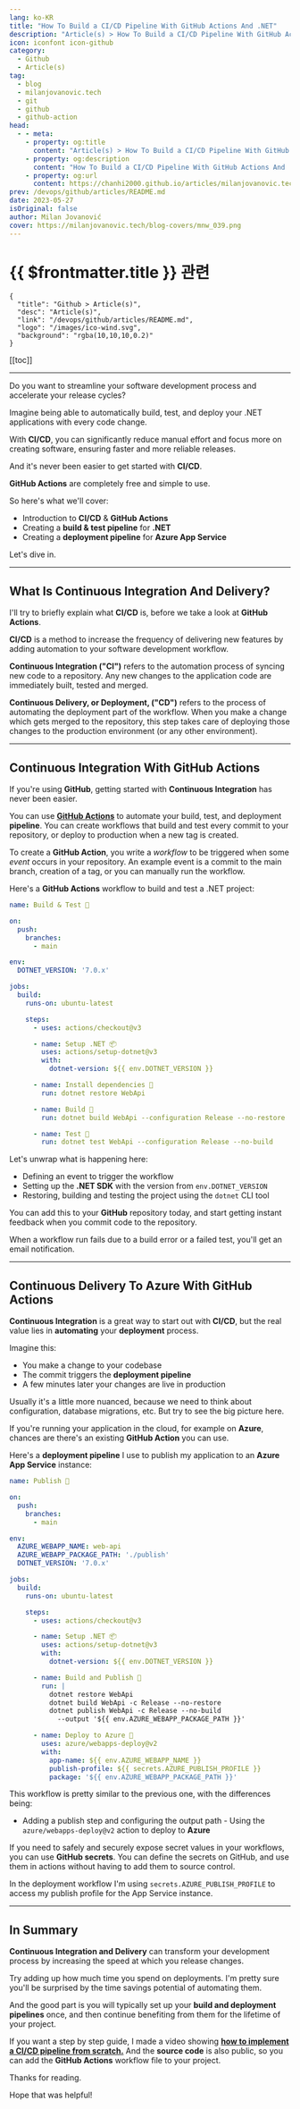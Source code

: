 ```yaml
---
lang: ko-KR
title: "How To Build a CI/CD Pipeline With GitHub Actions And .NET"
description: "Article(s) > How To Build a CI/CD Pipeline With GitHub Actions And .NET"
icon: iconfont icon-github
category: 
  - Github
  - Article(s)
tag: 
  - blog
  - milanjovanovic.tech
  - git
  - github
  - github-action
head:
  - - meta:
    - property: og:title
      content: "Article(s) > How To Build a CI/CD Pipeline With GitHub Actions And .NET"
    - property: og:description
      content: "How To Build a CI/CD Pipeline With GitHub Actions And .NET"
    - property: og:url
      content: https://chanhi2000.github.io/articles/milanjovanovic.tech/how-to-build-ci-cd-pipeline-with-github-actions-and-dotnet.html
prev: /devops/github/articles/README.md
date: 2023-05-27
isOriginal: false
author: Milan Jovanović
cover: https://milanjovanovic.tech/blog-covers/mnw_039.png
---
```


# {{ $frontmatter.title }} 관련

```component VPCard
{
  "title": "Github > Article(s)",
  "desc": "Article(s)",
  "link": "/devops/github/articles/README.md",
  "logo": "/images/ico-wind.svg",
  "background": "rgba(10,10,10,0.2)"
}
```

[[toc]]

---

<SiteInfo
  name="How To Build a CI/CD Pipeline With GitHub Actions And .NET"
  desc="Do you want to streamline your software development process and accelerate your release cycles? Imagine being able to automatically build, test, and deploy your .NET applications with every code change. With CI/CD, you can significantly reduce manual effort and focus more on creating software, ensuring faster and more reliable releases. And it's never been easier to get started with CI/CD. GitHub Actions are completely free and simple to use."
  url="https://milanjovanovic.tech/blog/how-to-build-ci-cd-pipeline-with-github-actions-and-dotnet/"
  logo="https://milanjovanovic.tech/profile_favicon.png"
  preview="https://milanjovanovic.tech/blog-covers/mnw_039.png"/>

Do you want to streamline your software development process and accelerate your release cycles?

Imagine being able to automatically build, test, and deploy your .NET applications with every code change.

With **CI/CD**, you can significantly reduce manual effort and focus more on creating software, ensuring faster and more reliable releases.

And it's never been easier to get started with **CI/CD**.

**GitHub Actions** are completely free and simple to use.

So here's what we'll cover:

- Introduction to **CI/CD** & **GitHub Actions**
- Creating a **build & test pipeline** for **.NET**
- Creating a **deployment pipeline** for **Azure App Service**

Let's dive in.

---

## What Is Continuous Integration And Delivery?

I'll try to briefly explain what **CI/CD** is, before we take a look at **GitHub Actions**.

**CI/CD** is a method to increase the frequency of delivering new features by adding automation to your software development workflow.

**Continuous Integration ("CI")** refers to the automation process of syncing new code to a repository. Any new changes to the application code are immediately built, tested and merged.

**Continuous Delivery, or Deployment, ("CD")** refers to the process of automating the deployment part of the workflow. When you make a change which gets merged to the repository, this step takes care of deploying those changes to the production environment (or any other environment).

---

## Continuous Integration With GitHub Actions

If you're using **GitHub**, getting started with **Continuous Integration** has never been easier.

You can use [<FontIcon icon="iconfont icon-github"/>**GitHub Actions**](https://github.com/features/actions) to automate your build, test, and deployment **pipeline**. You can create workflows that build and test every commit to your repository, or deploy to production when a new tag is created.

To create a **GitHub Action**, you write a *workflow* to be triggered when some *event* occurs in your repository. An example event is a commit to the main branch, creation of a tag, or you can manually run the workflow.

Here's a **GitHub Actions** workflow to build and test a .NET project:

```yaml
name: Build & Test 🧪

on:
  push:
    branches:
      - main

env:
  DOTNET_VERSION: '7.0.x'

jobs:
  build:
    runs-on: ubuntu-latest

    steps:
      - uses: actions/checkout@v3

      - name: Setup .NET 📦
        uses: actions/setup-dotnet@v3
        with:
          dotnet-version: ${{ env.DOTNET_VERSION }}

      - name: Install dependencies 📂
        run: dotnet restore WebApi

      - name: Build 🧱
        run: dotnet build WebApi --configuration Release --no-restore

      - name: Test 🧪
        run: dotnet test WebApi --configuration Release --no-build
```

Let's unwrap what is happening here:

- Defining an event to trigger the workflow
- Setting up the **.NET SDK** with the version from `env.DOTNET_VERSION`
- Restoring, building and testing the project using the `dotnet` CLI tool

You can add this to your **GitHub** repository today, and start getting instant feedback when you commit code to the repository.

When a workflow run fails due to a build error or a failed test, you'll get an email notification.

---

## Continuous Delivery To Azure With GitHub Actions

**Continuous Integration** is a great way to start out with **CI/CD**, but the real value lies in **automating** your **deployment** process.

Imagine this:

- You make a change to your codebase
- The commit triggers the **deployment pipeline**
- A few minutes later your changes are live in production

Usually it's a little more nuanced, because we need to think about configuration, database migrations, etc.
But try to see the big picture here.

If you're running your application in the cloud, for example on **Azure**, chances are there's an existing **GitHub Action** you can use.

Here's a **deployment pipeline** I use to publish my application to an **Azure App Service** instance:

```yaml
name: Publish 🚀

on:
  push:
    branches:
      - main

env:
  AZURE_WEBAPP_NAME: web-api
  AZURE_WEBAPP_PACKAGE_PATH: './publish'
  DOTNET_VERSION: '7.0.x'

jobs:
  build:
    runs-on: ubuntu-latest

    steps:
      - uses: actions/checkout@v3

      - name: Setup .NET 📦
        uses: actions/setup-dotnet@v3
        with:
          dotnet-version: ${{ env.DOTNET_VERSION }}

      - name: Build and Publish 📂
        run: |
          dotnet restore WebApi
          dotnet build WebApi -c Release --no-restore
          dotnet publish WebApi -c Release --no-build
            --output '${{ env.AZURE_WEBAPP_PACKAGE_PATH }}'

      - name: Deploy to Azure 🌌
        uses: azure/webapps-deploy@v2
        with:
          app-name: ${{ env.AZURE_WEBAPP_NAME }}
          publish-profile: ${{ secrets.AZURE_PUBLISH_PROFILE }}
          package: '${{ env.AZURE_WEBAPP_PACKAGE_PATH }}'
```

This workflow is pretty similar to the previous one, with the differences being:

- Adding a publish step and configuring the output path - Using the `azure/webapps-deploy@v2` action to deploy to **Azure**

If you need to safely and securely expose secret values in your workflows, you can use **GitHub secrets**. You can define the secrets on GitHub, and use them in actions without having to add them to source control.

In the deployment workflow I'm using `secrets.AZURE_PUBLISH_PROFILE` to access my publish profile for the App Service instance.

---

## In Summary

**Continuous Integration and Delivery** can transform your development process by increasing the speed at which you release changes.

Try adding up how much time you spend on deployments. I'm pretty sure you'll be surprised by the time savings potential of automating them.

And the good part is you will typically set up your **build and deployment pipelines** once, and then continue benefiting from them for the lifetime of your project.

If you want a step by step guide, I made a video showing [<FontIcon icon="fa-brands fa-youtube"/>**how to implement a CI/CD pipeline from scratch.**](https://youtu.be/QP0pi7xe24s) And the **source code** is also public, so you can add the **GitHub Actions** workflow file to your project.

Thanks for reading.

Hope that was helpful!


